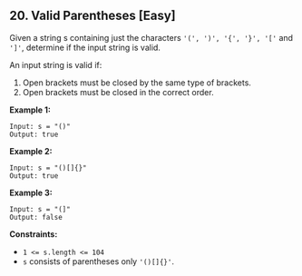 ## 20. Valid Parentheses [Easy]

Given a string s containing just the characters `'(', ')', '{', '}', '['` and `']'`, determine if the input string is valid.

An input string is valid if:

1. Open brackets must be closed by the same type of brackets.
2. Open brackets must be closed in the correct order.
 

**Example 1:**
```
Input: s = "()"
Output: true
```
**Example 2:**
```
Input: s = "()[]{}"
Output: true
```
**Example 3:**
```
Input: s = "(]"
Output: false
```
 

**Constraints:**

- `1 <= s.length <= 104`
- `s` consists of parentheses only `'()[]{}'`.